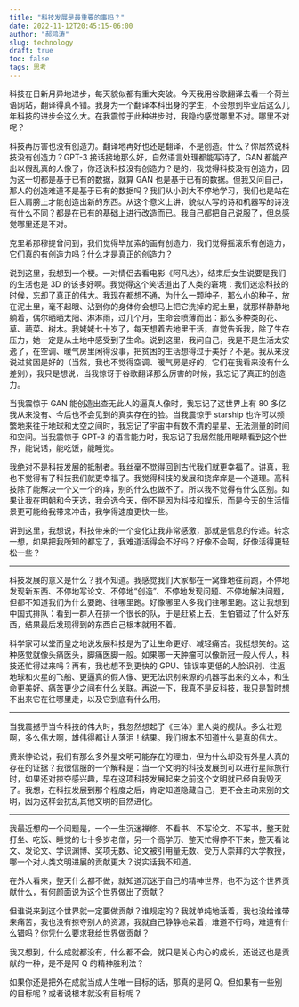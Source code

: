 ```yaml
---
title: "科技发展是最重要的事吗？"
date: 2022-11-12T20:45:15-06:00
author: "郝鸿涛"
slug: technology
draft: true
toc: false
tags: 思考
---
```

科技在日新月异地进步，每天貌似都有重大突破。今天我用谷歌翻译去看一个荷兰语网站，翻译得真不错。我身为一个翻译本科出身的学生，不会想到毕业后这么几年科技的进步会这么大。在我震惊于此种进步时，我隐约感觉哪里不对。哪里不对呢？

科技再厉害也没有创造力。翻译地再好也还是翻译，不是创造。什么？你居然说科技没有创造力？GPT-3 接话接地那么好，自然语言处理都能写诗了，GAN 都能产出以假乱真的人像了，你还说科技没有创造力？是的，我觉得科技没有创造力，因为这一切都是基于已有的数据，就算 GAN 也是基于已有的数据。但我又问自己，那人的创造难道不是基于已有的数据吗？我们从小到大不停地学习，我们也是站在巨人肩膀上才能创造出新的东西。从这个意义上讲，貌似人写的诗和机器写的诗没有什么不同？都是在已有的基础上进行改造而已。我自己都把自己说服了，但总感觉哪里还是不对。

克里希那穆提曾问到，我们觉得毕加索的画有创造力，我们觉得摇滚乐有创造力，它们真的有创造力吗？什么才是真正的创造力？

说到这里，我想到一个梗。一对情侣去看电影《阿凡达》，结束后女生说要是我们的生活也是 3D 的该多好啊。我觉得这个笑话道出了人类的窘境：我们迷恋科技的时候，忘却了真正的伟大。我现在都想不通，为什么一颗种子，那么小的种子，放在泥土里，毫不起眼、沾到你的身体你会想马上把它洗掉的泥土里，就那样静静地躺着，偶尔晒晒太阳、淋淋雨，过几个月，生命会喷薄而出：那么多种类的花、草、蔬菜、树木。我姥姥七十岁了，每天想着去地里干活，直觉告诉我，除了生存压力，她一定是从土地中感受到了生命。说到这里，我问自己，我是不是生活太安逸了，在空调、暖气房里闲得没事，把贫困的生活想得过于美好？不是。我从来没说过贫困是好的（当然，我也不觉得空调、暖气房是好的，它们在我看来没有什么差别），我只是想说，当我惊讶于谷歌翻译那么厉害的时候，我忘记了真正的创造力。

当我震惊于 GAN 能创造出查无此人的逼真人像时，我忘记了这世界上有 80 多亿我从来没有、今后也不会见到的真实存在的脸。当我震惊于 starship 也许可以频繁地来往于地球和太空之间时，我忘记了宇宙中有数不清的星星、无法测量的时间和空间。当我震惊于 GPT-3 的语言能力时，我忘记了我居然能用眼睛看到这个世界，能说话，能吃饭，能睡觉。

我绝对不是科技发展的抵制者。我丝毫不觉得回到古代我们就更幸福了。讲真，我也不觉得有了科技我们就更幸福了。我觉得科技的发展和挠痒痒是一个道理。高科技除了能解决一个又一个的痒，别的什么也做不了。所以我不觉得有什么区别。如果让我在明朝和今天选，我会选今天，倒不是因为科技和娱乐，而是今天的生活情景更可能给我带来冲击，我学得速度更快一些。

讲到这里，我想说，科技带来的一个变化让我非常感激，那就是信息的传递。转念一想，如果把我所知的都忘了，我难道活得会不好吗？好像不会啊，好像活得更轻松一些？

---

科技发展的意义是什么？我不知道。我感觉我们大家都在一窝蜂地往前跑，不停地发现新东西、不停地写论文、不停地“创造”、不停地发现问题、不停地解决问题，但都不知道我们为什么要跑、往哪里跑。好像哪里人多我们往哪里跑。这让我想到中国式排队：看到一群人在排一个很长的队，于是赶紧上去，生怕错过了什么好东西，结果最后发现得到的东西自己根本就用不着。

科学家可以堂而皇之地说发展科技是为了让生命更好、减轻痛苦。我挺想笑的。这种感觉就像头痛医头，脚痛医脚一般。如果哪一天肿瘤可以像新冠一般人传人，科技还忙得过来吗？再有，我也想不到更快的 GPU、错误率更低的人脸识别、往返地球和火星的飞船、更逼真的假人像、更无法识别来源的机器写出来的文本，和生命更美好、痛苦更少之间有什么关联。再说一下，我真不是反科技，我只是暂时想不出来它在往哪里走，以及它到底有什么用。

---

当我震撼于当今科技的伟大时，我忽然想起了《三体》里人类的舰队。多么壮观啊，多么伟大啊，雄伟得都让人落泪！结果。我们根本不知道什么是真的伟大。

费米悖论说，我们有那么多外星文明可能存在的理由，但为什么却没有外星人真的存在的证据？我很信服的一个解释是：当一个文明的科技发展到可以进行星际旅行时，如果还对掠夺感兴趣，早在这项科技发展起来之前这个文明就已经自我毁灭了。我想，在科技发展到那个程度之后，肯定知道隐藏自己，更不会主动来别的文明，因为这样会扰乱其他文明的自然进化。

---

我最近想的一个问题是，一个一生沉迷禅修、不看书、不写论文、不写书，整天就打坐、吃饭、睡觉的七十多岁老僧，另一个高学历、整天忙得停不下来，整天看论文、发论文、学识渊博、奖项无数、论文被引用量无数、受万人崇拜的大学教授，哪一个对人类文明进展的贡献更大？说实话我不知道。

在外人看来，整天什么都不做，就知道沉迷于自己的精神世界，也不为这个世界贡献什么，有何颜面说为这个世界做出了贡献？

但谁说来到这个世界就一定要做贡献？谁规定的？我就单纯地活着，我也没给谁带来痛苦，我也没有掠夺别人的资源，我就自己静静地呆着，难道不行吗，难道有什么错吗？你凭什么要求我给世界做贡献？

我又想到，什么成就都没有，什么都不会，就只是关心内心的成长，还说这也是贡献的一种，是不是阿 Q 的精神胜利法？

如果你还是把外在成就当成人生唯一目标的话，那真的是阿 Q。但如果有一些别的目标呢？或者说根本就没有目标呢？